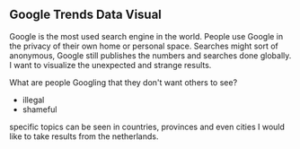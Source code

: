 ## Google Trends Data Visual

Google is the most used search engine in the world. People use Google in the privacy of their own home or personal space. Searches might sort of anonymous, Google still publishes the numbers and searches done globally. I want to visualize the unexpected and strange results.

What are people Googling that they don't want others to see?

- illegal
- shameful

specific topics can be seen in countries, provinces and even cities
I would like to take results from the netherlands.
